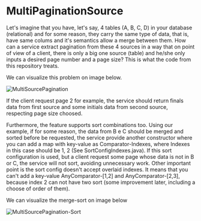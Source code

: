 # MultiPaginationSource
Let's imagine that you have, let's say, 4 tables (A, B, C, D) in your database (relational) and for some reason, they carry the same type of data, that is, have same colums and it's semantics allow a merge between them. How can a service extract pagination from these 4 sources in a way that on point of view of a client, there is only a big one source (table) and he/she only inputs a desired page number and a page size? This is what the code from this repository treats.

We can visualize this problem on image below.

![MultiSourcePagination](https://github.com/Fabriciolk/MultiSourcePagination/assets/72703544/b8986580-d557-4d5a-aab2-f8223639128f)

If the client request page 2 for example, the service should return finals data from first source and some initials data from second source, respecting page size choosed.

Furthermore, the feature supports sort combinations too. Using our example, if for some reason, the data from B e C should be merged and sorted before be requested, the service provide another constructor where you can add a map with key-value as Comparator-Indexes, where Indexes in this case should be 1, 2 (See SortConfigIndexes.java). If this sort configuration is used, but a client request some page whose data is not in B or C, the service will not sort, avoiding unnecessary work. Other important point is the sort config doesn't accept overlaid indexes. It means that you can't add a key-value AnyComparator-[1,2] and AnyComparator-[2,3], because index 2 can not have two sort (some improvement later, including a choose of order of them). 

We can visualize the merge-sort on image below

![MultiSourcePagination-Sort](https://github.com/Fabriciolk/MultiPaginationSource/assets/72703544/dd3885bc-8b52-4086-8c1e-5fe8eaa54cab)



